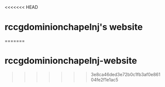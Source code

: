 <<<<<<< HEAD
# rccgdominionchapelnj's website
=======
# rccgdominionchapelnj-website
>>>>>>> 3e8ca46ded3e72b0c1fb3af0e86104fe2f1e1ac5
